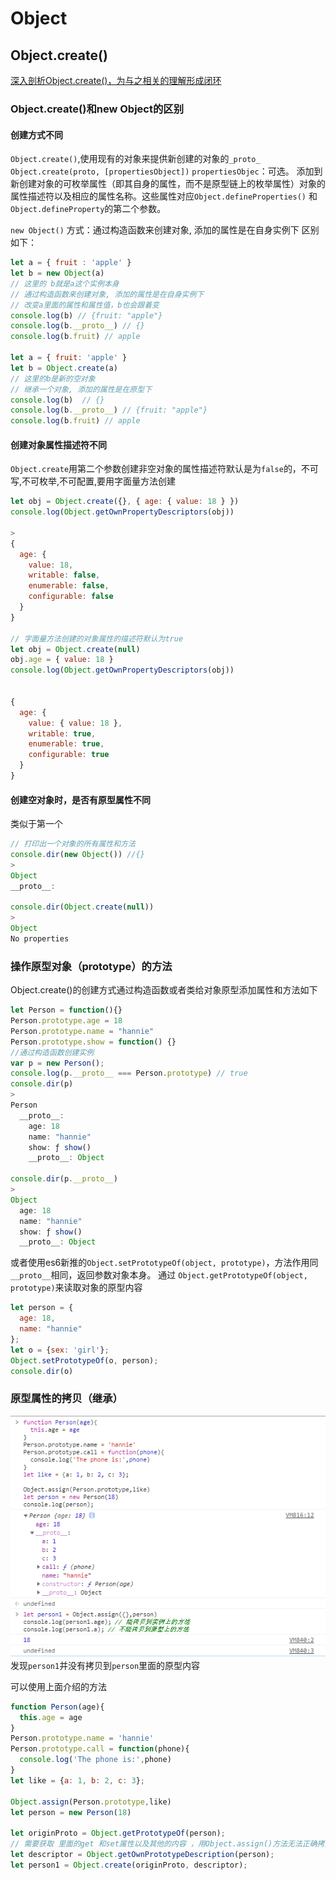 # Object

## Object.create()

[深入剖析Object.create()，为与之相关的理解形成闭环](https://juejin.im/post/6881245501170122759)

### Object.create()和new Object的区别

#### 创建方式不同

`Object.create()`,使用现有的对象来提供新创建的对象的`_proto_`
`Object.create(proto, [propertiesObject])`
`propertiesObjec`：可选。 添加到新创建对象的可枚举属性（即其自身的属性，而不是原型链上的枚举属性）对象的属性描述符以及相应的属性名称。这些属性对应`Object.defineProperties()` 和`Object.defineProperty`的第二个参数。

`new Object()` 方式：通过构造函数来创建对象, 添加的属性是在自身实例下
区别如下：

```js
let a = { fruit : 'apple' }
let b = new Object(a)
// 这里的 b就是a这个实例本身
// 通过构造函数来创建对象, 添加的属性是在自身实例下
// 改变a里面的属性和属性值，b也会跟着变
console.log(b) // {fruit: "apple"}
console.log(b.__proto__) // {}
console.log(b.fruit) // apple

let a = { fruit: 'apple' }
let b = Object.create(a)
// 这里的b是新的空对象
// 继承一个对象, 添加的属性是在原型下
console.log(b)  // {}
console.log(b.__proto__) // {fruit: "apple"}
console.log(b.fruit) // apple

```

#### 创建对象属性描述符不同

`Object.create`用第二个参数创建非空对象的属性描述符默认是为`false`的，不可写,不可枚举,不可配置,要用字面量方法创建

```js
let obj = Object.create({}, { age: { value: 18 } })
console.log(Object.getOwnPropertyDescriptors(obj))

>
{
  age: {
    value: 18,
    writable: false,
    enumerable: false,
    configurable: false
  }
}

// 字面量方法创建的对象属性的描述符默认为true
let obj = Object.create(null)
obj.age = { value: 18 }
console.log(Object.getOwnPropertyDescriptors(obj))


{
  age: {
    value: { value: 18 },
    writable: true,
    enumerable: true,
    configurable: true
  }
}

```

#### 创建空对象时，是否有原型属性不同

类似于第一个

```js
// 打印出一个对象的所有属性和方法
console.dir(new Object()) //{}
>
Object
__proto__:

console.dir(Object.create(null))
>
Object
No properties
```

### 操作原型对象（prototype）的方法

Object.create()的创建方式通过构造函数或者类给对象原型添加属性和方法如下

```js
let Person = function(){}
Person.prototype.age = 18
Person.prototype.name = "hannie"
Person.prototype.show = function() {}
//通过构造函数创建实例
var p = new Person();
console.log(p.__proto__ === Person.prototype) // true
console.dir(p)
>
Person
  __proto__: 
    age: 18
    name: "hannie"
    show: ƒ show()
    __proto__: Object

console.dir(p.__proto__)
>
Object
  age: 18
  name: "hannie"
  show: ƒ show()
  __proto__: Object

```

或者使用es6新推的`Object.setPrototypeOf(object, prototype)`，方法作用同`__proto__`相同，返回参数对象本身。  通过  `Object.getPrototypeOf(object, prototype)`来读取对象的原型内容

```js
let person = {
  age: 18,
  name: "hannie"
};
let o = {sex: 'girl'};
Object.setPrototypeOf(o, person);
console.dir(o)
```

### 原型属性的拷贝（继承）

![avatar](原型拷贝.png)
发现`person1`并没有拷贝到`person`里面的原型内容

可以使用上面介绍的方法

```js
function Person(age){
  this.age = age
}
Person.prototype.name = 'hannie'
Person.prototype.call = function(phone){
  console.log('The phone is:',phone)
}
let like = {a: 1, b: 2, c: 3};

Object.assign(Person.prototype,like)
let person = new Person(18)

let originProto = Object.getPrototypeOf(person);
// 需要获取 里面的get 和set属性以及其他的内容 ，用Object.assign()方法无法正确拷贝get，set属性
let descriptor = Object.getOwnPrototypeDescription(person);
let person1 = Object.create(originProto, descriptor);
```